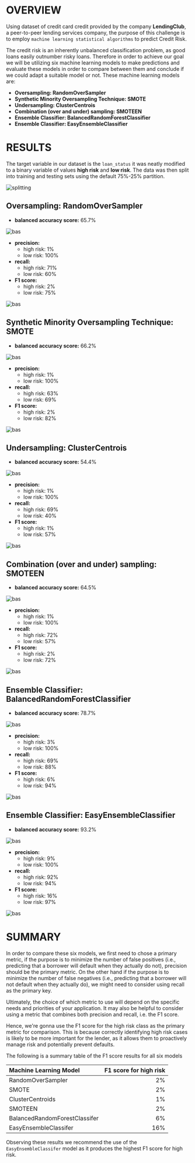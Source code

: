 # OVERVIEW

Using dataset of credit card credit provided by the company **LendingClub**, a peer-to-peer lending services company, the purpose of this challenge is to employ `machine learning statistical algorithms` to predict Credit Risk.

The credit risk is an inherently unbalanced classification problem, as good loans easily outnumber risky loans. Therefore in order to achieve our goal we will be utilizing six machine learning models to make predictions and evaluate these models in order to compare between them and conclude if we could adapt a suitable model or not. These machine learning models are:

- **Oversampling: RandomOverSampler**
- **Synthetic Minority Oversampling Technique: SMOTE**
- **Undersampling: ClusterCentrois**
- **Combination (over and under) sampling: SMOTEEN**
- **Ensemble Classifier: BalancedRandomForestClassifier**
- **Ensemble Classifier: EasyEnsembleClassifier**

# RESULTS

The target variable in our dataset is the `loan_status` it was neatly modified to a binary variable of values **high risk** and **low risk**.
The data was then split into training and testing sets using the default 75%-25% partition.

![splitting](/Images/splitting.PNG)

## Oversampling: RandomOverSampler

* **balanced accuracy score:** 65.7%

![bas](/Images/os_bas.PNG)

* **precision:**
    * high risk: 1%
    * low risk: 100%
* **recall:**
    * high risk: 71%
    * low risk: 60%
* **F1 score:**
    * high risk: 2%
    * low risk: 75%

![bas](/Images/os_cri.PNG)

## Synthetic Minority Oversampling Technique: SMOTE

* **balanced accuracy score:** 66.2%

![bas](/Images/s_bas.PNG)

* **precision:**
    * high risk: 1%
    * low risk: 100%
* **recall:**
    * high risk: 63%
    * low risk: 69%
* **F1 score:**
    * high risk: 2%
    * low risk: 82%

![bas](/Images/s_cri.PNG)

## Undersampling: ClusterCentrois

* **balanced accuracy score:** 54.4%

![bas](/Images/u_bas.PNG)

* **precision:**
    * high risk: 1%
    * low risk: 100%
* **recall:**
    * high risk: 69%
    * low risk: 40%
* **F1 score:**
    * high risk: 1%
    * low risk: 57%

![bas](/Images/u_cri.PNG)

## Combination (over and under) sampling: SMOTEEN

* **balanced accuracy score:** 64.5%

![bas](/Images/c_bas.PNG)

* **precision:**
    * high risk: 1%
    * low risk: 100%
* **recall:**
    * high risk: 72%
    * low risk: 57%
* **F1 score:**
    * high risk: 2%
    * low risk: 72%

![bas](/Images/c_cri.PNG)

## Ensemble Classifier: BalancedRandomForestClassifier

* **balanced accuracy score:** 78.7%

![bas](/Images/b_bas.PNG)

* **precision:**
    * high risk: 3%
    * low risk: 100%
* **recall:**
    * high risk: 69%
    * low risk: 88%
* **F1 score:**
    * high risk: 6%
    * low risk: 94%

![bas](/Images/b_cri.PNG)

## Ensemble Classifier: EasyEnsembleClassifier

* **balanced accuracy score:** 93.2%

![bas](/Images/n_bas.PNG)

* **precision:**
    * high risk: 9%
    * low risk: 100%
* **recall:**
    * high risk: 92%
    * low risk: 94%
* **F1 score:**
    * high risk: 16%
    * low risk: 97%

![bas](/Images/n_cri.PNG)

# SUMMARY

In order to compare these six models, we first need to chose a primary metric, if the purpose is to minimize the number of false positives (i.e., predicting that a borrower will default when they actually do not), precision should be the primary metric. On the other hand if the purpose is to minimize the number of false negatives (i.e., predicting that a borrower will not default when they actually do), we might need to consider using recall as the primary key.

Ultimately, the choice of which metric to use will depend on the specific needs and priorities of your application. It may also be helpful to consider using a metric that combines both precision and recall, i.e. the F1 score.

Hence, we're gonna use the F1 score for the high risk class as the primary metric for comparison. This is because correctly identifying high risk cases is likely to be more important for the lender, as it allows them to proactively manage risk and potentially prevent defaults.

The following is a summary table of the F1 score results for all six models

**Machine Learning Model** | **F1 score for high risk** 
| :--- | ---: 
RandomOverSampler  | 2% 
SMOTE  | 2%
ClusterCentroids  | 1% 
SMOTEEN  | 2% 
BalancedRandomForestClassifer  | 6% 
EasyEnsembleClassifer  | 16%

Observing these results we recommend the use of the `EasyEnsembleClassifer` model as it produces the highest F1 score for high risk.